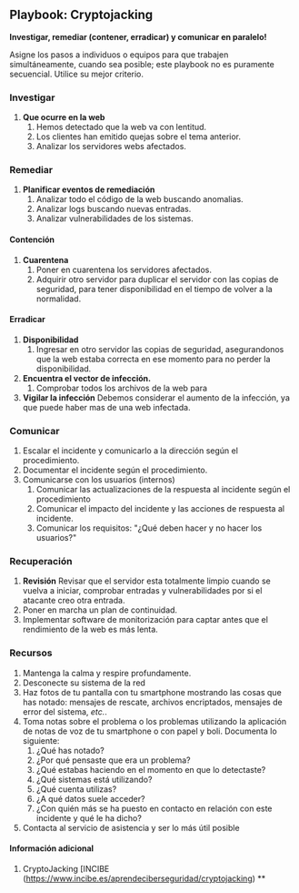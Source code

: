 
## Playbook: Cryptojacking

**Investigar, remediar (contener, erradicar) y comunicar en paralelo!**

Asigne los pasos a individuos o equipos para que trabajen simultáneamente, cuando sea posible; este playbook no es puramente secuencial. Utilice su mejor criterio.

### Investigar 

1. **Que ocurre en la web** 
    1. Hemos detectado que la web va con lentitud.
    2. Los clientes han emitido quejas sobre el tema anterior.
    3. Analizar los servidores webs afectados.

### Remediar

1. **Planificar eventos de remediación**
    1. Analizar todo el código de la web buscando anomalias.
    2. Analizar logs buscando nuevas entradas.
    3. Analizar vulnerabilidades de los sistemas.

#### Contención

1. **Cuarentena**
    1. Poner en cuarentena los servidores afectados.
    2. Adquirir otro servidor para duplicar el servidor con las copias de seguridad, para tener disponibilidad en el tiempo de volver a la normalidad.

#### Erradicar

1. **Disponibilidad**
    1. Ingresar en otro servidor las copias de seguridad, asegurandonos que la web estaba correcta en ese momento para no perder la disponibilidad.
2. **Encuentra el vector de infección.**
    1. Comprobar todos los archivos de la web para 
3. **Vigilar la infección** Debemos considerar el aumento de la infección, ya que puede haber mas de una web infectada.

### Comunicar

1. Escalar el incidente y comunicarlo a la dirección según el procedimiento.
2. Documentar el incidente según el procedimiento.
3. Comunicarse con los usuarios (internos)
    1. Comunicar las actualizaciones de la respuesta al incidente según el procedimiento
    2. Comunicar el impacto del incidente y las acciones de respuesta al incidente.
    3. Comunicar los requisitos: "¿Qué deben hacer y no hacer los usuarios?"

### Recuperación

1. **Revisión** Revisar que el servidor esta totalmente limpio cuando se vuelva a iniciar, comprobar entradas y vulnerabilidades por si el atacante creo otra entrada.
2. Poner en marcha un plan de continuidad.
3. Implementar software de monitorización para captar antes que el rendimiento de la web es más lenta.

### Recursos

1. Mantenga la calma y respire profundamente.
2. Desconecte su sistema de la red
3. Haz fotos de tu pantalla con tu smartphone mostrando las cosas que has notado: mensajes de rescate, archivos encriptados, mensajes de error del sistema, _etc._.
4. Toma notas sobre el problema o los problemas utilizando la aplicación de notas de voz de tu smartphone o con papel y boli. Documenta lo siguiente:
    1. ¿Qué has notado?
    2. ¿Por qué pensaste que era un problema?
    3. ¿Qué estabas haciendo en el momento en que lo detectaste?
    4. ¿Qué sistemas está utilizando?
    5. ¿Qué cuenta utilizas?
    6. ¿A qué datos suele acceder?
    7. ¿Con quién más se ha puesto en contacto en relación con este incidente y qué le ha dicho?
1. Contacta al servicio de asistencia y ser lo más útil posible

#### Información adicional

1. <a name="playbook-criptojacking-ref-1`"></a>CryptoJacking [INCIBE (https://www.incibe.es/aprendeciberseguridad/cryptojacking)
**
